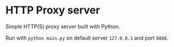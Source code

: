 # HTTP Proxy server

Simple HTTP(S) proxy server built with Python.

Run with `python main.py` on default server `127.0.0.1` and port `8888`.
